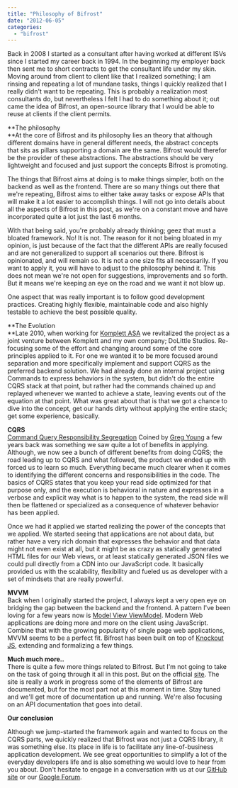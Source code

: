```yaml
---
title: "Philosophy of Bifrost"
date: "2012-06-05"
categories: 
  - "bifrost"
---
```


Back in 2008 I started as a consultant after having worked at different ISVs since I started my career back in 1994. In the beginning my employer back then sent me to short contracts to get the consultant life under my skin. Moving around from client to client like that I realized something; I am rinsing and repeating a lot of mundane tasks, things I quickly realized that I really didn't want to be repeating. This is probably a realization most consultants do, but nevertheless I felt I had to do something about it; out came the idea of Bifrost, an open-source library that I would be able to reuse at clients if the client permits. 

**The philosophy  
**At the core of Bifrost and its philosophy lies an theory that although different domains have in general different needs, the abstract concepts that sits as pillars supporting a domain are the same. Bifrost would therefor be the provider of these abstractions. The abstractions should be very lightweight and focused and just support the concepts Bifrost is promoting.

The things that Bifrost aims at doing is to make things simpler, both on the backend as well as the frontend. There are so many things out there that we're repeating, Bifrost aims to either take away tasks or expose APIs that will make it a lot easier to accomplish things. I will not go into details about all the aspects of Bifrost in this post, as we're on a constant move and have incorporated quite a lot just the last 6 months. 

With that being said, you're probably already thinking; geez that must a bloated framework. No! It is not. The reason for it not being bloated in my opinion, is just because of the fact that the different APIs are really focused and are not generalized to support all scenarios out there. Bifrost is opinionated, and will remain so. It is not a one size fits all necessarily. If you want to apply it, you will have to adjust to the philosophy behind it. This does not mean we're not open for suggestions, improvements and so forth. But it means we're keeping an eye on the road and we want it not blow up.

One aspect that was really important is to follow good development practices. Creating highly flexible, maintainable code and also highly testable to achieve the best possible quality.

**The Evolution  
**Late 2010, when working for [Komplett ASA](http://www.komplett.com) we revitalized the project as a joint venture between Komplett and my own company; DoLittle Studios. Re-focusing some of the effort and changing around some of the core principles applied to it. For one we wanted it to be more focused around separation and more specifically implement and support CQRS as the preferred backend solution. We had already done an internal project using Commands to express behaviors in the system, but didn't do the entire CQRS stack at that point, but rather had the commands chained up and replayed whenever we wanted to achieve a state, leaving events out of the equation at that point. What was great about that is that we got a chance to dive into the concept, get our hands dirty without applying the entire stack; get some experience, basically.  

**CQRS**  
[Command Query Responsibility Segregation](http://en.wikipedia.org/wiki/Command-query_separation) Coined by [Greg Young](http://codebetter.com/gregyoung/) a few years back was something we saw quite a lot of benefits in applying. Although, we now see a bunch of different benefits from doing CQRS; the road leading up to CQRS and what followed, the product we ended up with forced us to learn so much. Everything became much clearer when it comes to identifying the different concerns and responsibilities in the code. The basics of CQRS states that you keep your read side optimized for that purpose only, and the execution is behavioral in nature and expresses in a verbose and explicit way what is to happen to the system, the read side will then be flattened or specialized as a consequence of whatever behavior has been applied.

Once we had it applied we started realizing the power of the concepts that we applied. We started seeing that applications are not about data, but rather have a very rich domain that expresses the behavior and that data might not even exist at all, but it might be as crazy as statically generated HTML files for our Web views, or at least statically generated JSON files we could pull directly from a CDN into our JavaScript code. It basically provided us with the scalability, flexibility and fueled us as developer with a set of mindsets that are really powerful.

**MVVM**  
Back when I originally started the project, I always kept a very open eye on bridging the gap between the backend and the frontend. A pattern I've been loving for a few years now is [Model View ViewModel](http://en.wikipedia.org/wiki/MVVM). Modern Web applications are doing more and more on the client using JavaScript. Combine that with the growing popularity of single page web applications, MVVM seems to be a perfect fit. Bifrost has been built on top of [Knockout JS](http://knockoutjs.com), extending and formalizing a few things. 

**Much much more..**  
There is quite a few more things related to Bifrost. But I'm not going to take on the task of going through it all in this post. But on the official [site](http://bifrost.dolittle.com). The site is really a work in progress some of the elements of Bifrost are documented, but for the most part not at this moment in time. Stay tuned and we'll get more of documentation up and running. We're also focusing on an API documentation that goes into detail.

**Our conclusion**

Although we jump-started the framework again and wanted to focus on the CQRS parts, we quickly realized that Bifrost was not just a CQRS library, it was something else. Its place in life is to facilitate any line-of-business application development. We see great opportunities to simplify a lot of the everyday developers life and is also something we would love to hear from you about. Don't hesitate to engage in a conversation with us at our [GitHub site](http://github.com/dolittlestudios/bifrost) or our [Google Forum](https://groups.google.com/group/bifrostproject).
